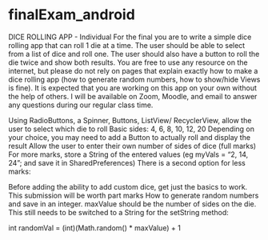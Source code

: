 # finalExam_android
DICE ROLLING APP - Individual
For the final  you are to write a simple dice rolling app that can roll 1 die at a time. The user should be able to select from a list of dice and roll one. The user should also have a button to roll the die twice and show both results. You are free to use any resource on the internet, but please do not rely on pages that explain exactly how to make a dice rolling app (how to generate random numbers, how to show/hide Views is fine). It is expected that you are working on this app on your own without the help of others. I will be available on Zoom, Moodle, and email to answer any questions during our regular class time.

Using RadioButtons, a Spinner, Buttons, ListView/ RecyclerView, allow the user to select which die to roll 
Basic sides: 4, 6, 8, 10, 12, 20
Depending on your choice, you may need to add a Button to actually roll and display the result
Allow the user to enter their own number of sides of dice (full marks)
For more marks, store a String of the entered values (eg myVals = “2, 14, 24”; and save it in SharedPreferences)
There is a second option for less marks:

Before adding the ability to add custom dice, get just the basics to work. This submission will be worth part marks
How to generate random numbers and save in an integer. maxValue should be the number of sides on the die. This still needs to be switched to a String for the setString method:

int randomVal = (int)(Math.random() * maxValue) + 1
